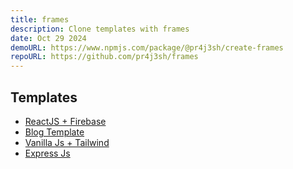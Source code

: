 ```yaml
---
title: frames
description: Clone templates with frames
date: Oct 29 2024
demoURL: https://www.npmjs.com/package/@pr4j3sh/create-frames
repoURL: https://github.com/pr4j3sh/frames
---
```

## Templates
- [ReactJS + Firebase](https://github.com/pr4j3sh/react-firebase)
- [Blog Template](https://github.com/pr4j3sh/temp-blog)
- [Vanilla Js + Tailwind](https://github.com/pr4j3sh/js-tw)
- [Express Js](https://github.com/pr4j3sh/express)